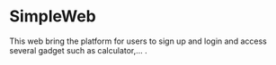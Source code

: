 # SimpleWeb
This web bring the platform for users to sign up and login and access several gadget such as calculator,... .
